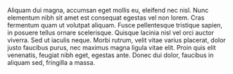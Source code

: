 Aliquam dui magna, accumsan eget mollis eu, eleifend nec nisl. Nunc elementum nibh sit amet est consequat egestas vel non lorem. Cras fermentum quam ut volutpat aliquam. Fusce pellentesque tristique sapien, in posuere tellus ornare scelerisque. Quisque lacinia nisl vel orci auctor viverra. Sed ut iaculis neque. Morbi rutrum, velit vitae varius placerat, dolor justo faucibus purus, nec maximus magna ligula vitae elit. Proin quis elit venenatis, feugiat nibh eget, egestas ante. Donec dui dolor, faucibus in aliquam sed, fringilla a massa.